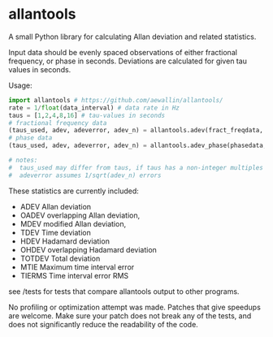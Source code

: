 allantools
==========

A small Python library for calculating Allan deviation and related statistics.

Input data should be evenly spaced observations of either fractional frequency,
or phase in seconds. Deviations are calculated for given tau values in seconds.

Usage:
```python
import allantools # https://github.com/aewallin/allantools/
rate = 1/float(data_interval) # data rate in Hz
taus = [1,2,4,8,16] # tau-values in seconds
# fractional frequency data
(taus_used, adev, adeverror, adev_n) = allantools.adev(fract_freqdata, rate, taus)
# phase data
(taus_used, adev, adeverror, adev_n) = allantools.adev_phase(phasedata, rate, taus)

# notes:
#  taus_used may differ from taus, if taus has a non-integer multiples of data_interval
#  adeverror assumes 1/sqrt(adev_n) errors
```

These statistics are currently included:
* ADEV    Allan deviation
* OADEV   overlapping Allan deviation,
* MDEV    modified Allan deviation,
* TDEV    Time deviation
* HDEV    Hadamard deviation
* OHDEV   overlapping Hadamard deviation
* TOTDEV  Total deviation
* MTIE    Maximum time interval error
* TIERMS  Time interval error RMS

see /tests for tests that compare allantools output to other programs.

No profiling or optimization attempt was made. Patches that give speedups are welcome.
Make sure your patch does not break any of the tests, and does not significantly reduce the readability of the code.

